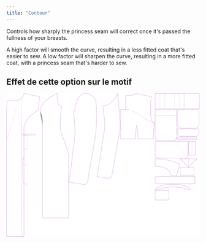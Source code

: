 ```yaml
---
title: "Contour"
---
```


Controls how sharply the princess seam will correct once it's passed the fullness of your breasts.

A high factor will smooth the curve, resulting in a less fitted coat that's easier to sew. A low factor will sharpen the curve, resulting in a more fitted coat, with a princess seam that's harder to sew.

## Effet de cette option sur le motif

![This image shows the effect of this option by superimposing several variants that have a different value for this option](carlita_contour_sample.svg "Effect of this option on the pattern")
